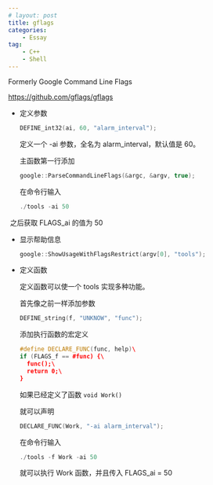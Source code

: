 ```yaml
---
# layout: post
title: gflags
categories: 
    - Essay
tag:
    - C++
    - Shell
---
```


Formerly Google Command Line Flags

<https://github.com/gflags/gflags>

- 定义参数

  ```c++
  DEFINE_int32(ai, 60, "alarm_interval");
  ```

  定义一个 -ai 参数，全名为 alarm_interval，默认值是 60。

  主函数第一行添加

  ```c++
  google::ParseCommandLineFlags(&argc, &argv, true);
  ```

  在命令行输入

  ```c++
  ./tools -ai 50
  ```

​  之后获取 FLAGS_ai 的值为 50

- 显示帮助信息

  ```c++
  google::ShowUsageWithFlagsRestrict(argv[0], "tools");
  ```

- 定义函数

  定义函数可以使一个 tools 实现多种功能。

  首先像之前一样添加参数

  ```c++
  DEFINE_string(f, "UNKNOW", "func");
  ```

  添加执行函数的宏定义

  ```c++
  #define DECLARE_FUNC(func, help)\		                 
  if (FLAGS_f == #func) {\
    func();\
    return 0;\
  }																
  ```

  如果已经定义了函数 `void Work()`

  就可以声明

  ```c++
  DECLARE_FUNC(Work, "-ai alarm_interval");
  ```

  在命令行输入

  ```c++
  ./tools -f Work -ai 50
  ```

  就可以执行 Work 函数，并且传入 FLAGS_ai = 50